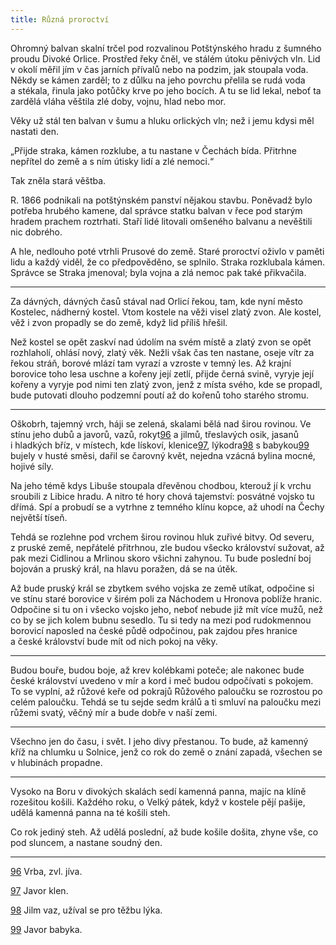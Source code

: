 ```yaml
---
title: Různá proroctví
---
```


Ohromný balvan skalní trčel pod rozvalinou Potštýnského hradu z šumného proudu Divoké Orlice. Prostřed řeky čněl, ve stálém útoku pěnivých vln. Lid v okolí měřil jím v čas jarních přívalů nebo na podzim, jak stoupala voda. Někdy se kámen zarděl; to z důlku na jeho povrchu přelila se rudá voda a stékala, řinula jako potůčky krve po jeho bocích. A tu se lid lekal, neboť ta zardělá vláha věštila zlé doby, vojnu, hlad nebo mor.

Věky už stál ten balvan v šumu a hluku orlických vln; než i jemu kdysi měl nastati den.

„Přijde straka, kámen rozklube, a tu nastane v Čechách bída. Přitrhne nepřítel do země a s ním útisky lidí a zlé nemoci.“

Tak zněla stará věštba.

R. 1866 podnikali na potštýnském panství nějakou stavbu. Poněvadž bylo potřeba hrubého kamene, dal správce statku balvan v řece pod starým hradem prachem roztrhati. Staří lidé litovali omšeného balvanu a nevěštili nic dobrého.

A hle, nedlouho poté vtrhli Prusové do země. Staré proroctví oživlo v paměti lidu a každý viděl, že co předpověděno, se splnilo. Straka rozklubala kámen. Správce se Straka jmenoval; byla vojna a zlá nemoc pak také přikvačila.

* * *

Za dávných, dávných časů stával nad Orlicí řekou, tam, kde nyní město Kostelec, nádherný kostel. Vtom kostele na věži visel zlatý zvon. Ale kostel, věž i zvon propadly se do země, když lid příliš hřešil.

Než kostel se opět zaskví nad údolím na svém místě a zlatý zvon se opět rozhlaholí, ohlásí nový, zlatý věk. Nežli však čas ten nastane, oseje vítr za řekou stráň, borové mlází tam vyrazí a vzroste v temný les. Až krajní borovice toho lesa uschne a kořeny její zetlí, přijde černá svině, vyryje její kořeny a vyryje pod nimi ten zlatý zvon, jenž z místa svého, kde se propadl, bude putovati dlouho podzemní poutí až do kořenů toho starého stromu.

* * *

Oškobrh, tajemný vrch, háji se zelená, skalami bělá nad širou rovinou. Ve stínu jeho dubů a javorů, vazů, rokyt[96](./resources/undefined) a jilmů, třeslavých osik, jasanů i hladkých bříz, v místech, kde lískoví, klenice[97](./resources/undefined), lýkodra[98](./resources/undefined) s babykou[99](./resources/undefined) bujely v husté směsi, dařil se čarovný květ, nejedna vzácná bylina mocné, hojivé síly.

Na jeho témě kdys Libuše stoupala dřevěnou chodbou, kterouž jí k vrchu sroubili z Libice hradu. A nitro té hory chová tajemství: posvátné vojsko tu dřímá. Spí a probudí se a vytrhne z temného klínu kopce, až uhodí na Čechy největší tíseň.

Tehdá se rozlehne pod vrchem širou rovinou hluk zuřivé bitvy. Od severu, z pruské země, nepřátelé přitrhnou, zle budou všecko království sužovat, až pak mezi Cidlinou a Mrlinou skoro všichni zahynou. Tu bude poslední boj bojován a pruský král, na hlavu poražen, dá se na útěk.

Až bude pruský král se zbytkem svého vojska ze země utíkat, odpočine si ve stínu staré borovice v širém poli za Náchodem u Hronova poblíže hranic. Odpočine si tu on i všecko vojsko jeho, neboť nebude již mít více mužů, než co by se jich kolem bubnu sesedlo. Tu si tedy na mezi pod rudokmennou borovicí naposled na české půdě odpočinou, pak zajdou přes hranice a české království bude mít od nich pokoj na věky.

* * *

Budou bouře, budou boje, až krev kolébkami poteče; ale nakonec bude české království uvedeno v mír a kord i meč budou odpočívati s pokojem. To se vyplní, až růžové keře od pokrajů Růžového paloučku se rozrostou po celém paloučku. Tehdá se tu sejde sedm králů a ti smluví na paloučku mezi růžemi svatý, věčný mír a bude dobře v naší zemi.

* * *

Všechno jen do času, i svět. I jeho divy přestanou. To bude, až kamenný kříž na chlumku u Solnice, jenž co rok do země o znání zapadá, všechen se v hlubinách propadne.

* * *

Vysoko na Boru v divokých skalách sedí kamenná panna, majíc na klíně rozešitou košili. Každého roku, o Velký pátek, když v kostele pějí pašije, udělá kamenná panna na té košili steh.

Co rok jediný steh. Až udělá poslední, až bude košile došita, zhyne vše, co pod sluncem, a nastane soudný den.

* * *

[96](./resources/undefined) Vrba, zvl. jíva.

[97](./resources/undefined) Javor klen.

[98](./resources/undefined) Jilm vaz, užíval se pro těžbu lýka.

[99](./resources/undefined) Javor babyka.
